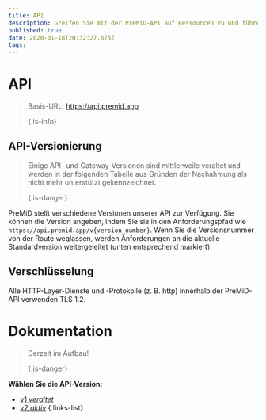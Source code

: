 ```yaml
---
title: API
description: Greifen Sie mit der PreMiD-API auf Ressourcen zu und führen Sie Aktionen aus
published: true
date: 2020-01-18T20:32:27.675Z
tags:
---
```


# API

> Basis-URL: https://api.premid.app 
> 
> {.is-info}

## API-Versionierung
> Einige API- und Gateway-Versionen sind mittlerweile veraltet und werden in der folgenden Tabelle aus Gründen der Nachahmung als nicht mehr unterstützt gekennzeichnet. 
> 
> {.is-danger}

PreMiD stellt verschiedene Versionen unserer API zur Verfügung. Sie können die Version angeben, indem Sie sie in den Anforderungspfad wie `https://api.premid.app/v{version_number}`. Wenn Sie die Versionsnummer von der Route weglassen, werden Anforderungen an die aktuelle Standardversion weitergeleitet (unten entsprechend markiert).

## Verschlüsselung

Alle HTTP-Layer-Dienste und -Protokolle (z. B. http) innerhalb der PreMiD-API verwenden TLS 1.2.

# Dokumentation
> Derzeit im Aufbau! 
> 
> {.is-danger}

**Wählen Sie die API-Version:**
- [v1 *veraltet*](/dev/api/v1)
- [v2 *aktiv*](/dev/api/v2)
{.links-list}